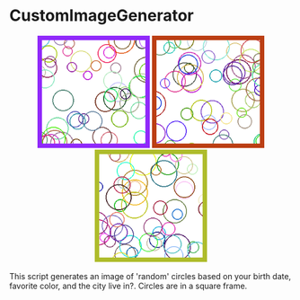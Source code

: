 # CustomImageGenerator

<p align="center">
  <img src="1.png" width="200">
  <img src="2.png" width="200">
  <img src="3.png" width="200">
</p>

This script generates an image of 'random' circles based on your birth date, favorite color, and the city live in?. Circles are in a square frame.
